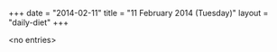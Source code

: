 +++
date = "2014-02-11"
title = "11 February 2014 (Tuesday)"
layout = "daily-diet"
+++

<p>&lt;no entries&gt;</p>